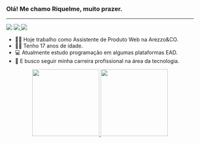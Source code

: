 ### Olá! Me chamo Riquelme, muito prazer.

<hr>

<div>
  <a href="https://instagram.com/riquee_mr" target="_blank"><img src="https://img.shields.io/badge/-Instagram-%23E4405F?style=for-the-badge&logo=instagram&logoColor=white" target="_blank"></a>
  <a href = "mailto:riquelmemaia2@gmail.com"><img src="https://img.shields.io/badge/-Gmail-%23333?style=for-the-badge&logo=gmail&logoColor=white" target="_blank">   </a>
  <a href="https://www.linkedin.com/in/riquelme-maia-rodrigues-581633226/" target="_blank"><img src="https://img.shields.io/badge/-LinkedIn-%230077B5?style=for-the-badge&logo=linkedin&logoColor=white" target="_blank"></a> 
</div>

- 👨‍💻 Hoje trabalho como Assistente de Produto Web na Arezzo&CO.
- 🙋‍♂️ Tenho 17 anos de idade.
- 💻 Atualmente estudo programação em algumas plataformas EAD.
- 🚀 E busco seguir minha carreira profissional na área da tecnologia.

<div align="center">
  <a href="https://github.com/riquelmemr">
  <img height="180em" src="https://github-readme-stats.vercel.app/api?username=riquelmemr&show_icons=true&theme=dark&include_all_commits=true&count_private=true"/>
  <img height="180em" src="https://github-readme-stats.vercel.app/api/top-langs/?username=riquelmemr&layout=compact&langs_count=7&theme=dark"/>
</div>


